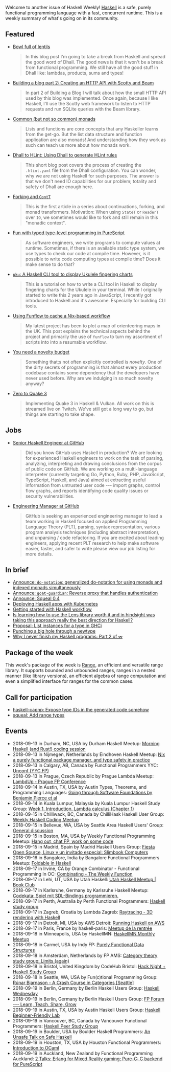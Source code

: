 Welcome to another issue of Haskell Weekly!
[Haskell](https://www.haskell.org) is a safe, purely functional programming language with a fast, concurrent runtime.
This is a weekly summary of what's going on in its community.

## Featured

-   [Bowl full of lentils](https://functional.works-hub.com/learn/bowl-full-of-lentils-fcbf3)

    > In this blog post I'm going to take a break from Haskell and spread the good word of Dhall. The good news is that it won't be a break from functional programming. We still have all the good stuff in Dhall like: lambdas, products, sums and types!

-   [Building a blog part 2: Creating an HTTP API with Scotty and Beam](https://gaumala.com/posts/2018-09-12-creating-an-http-api-with-scotty-and-beam.html)

    > In part 2 of Building a Blog I will talk about how the small HTTP API used by this blog was implemented. Once again, because I like Haskell, I'll use the Scotty web framework to listen to HTTP requests and run SQLite queries with the Beam library.

-   [Common (but not so common) monads](https://mmhaskell.com/blog/2018/8/27/common-but-not-so-common-monads)

    > Lists and functions are core concepts that any Haskeller learns from the get-go. But the list data structure and function application are also monads! And understanding how they work as such can teach us more about how monads work.

-   [Dhall to HLint: Using Dhall to generate HLint rules](https://kowainik.github.io/posts/2018-09-09-dhall-to-hlint.html)

    > This short blog post covers the process of creating the `.hlint.yaml` file from the Dhall configuration. You can wonder, why we are not using Haskell for such purposes. The answer is that we don't need IO capabilities for our problem; totality and safety of Dhall are enough here.

-   [Forking and `ContT`](https://hexagoxel.de/postsforpublish/posts/2018-09-09-cont-part-one.html)

    > This is the first article in a series about continuations, forking, and monad transformers. Motivation: When using `StateT` or `ReaderT` over `IO`, we sometimes would like to fork and still remain in this "monadic context".

-   [Fun with typed type-level programming in PureScript](https://blog.wuct.me/fun-with-typed-type-level-programming-in-purescript-5f8af42cfec5)

    > As software engineers, we write programs to compute values at runtime. Sometimes, if there is an available static type system, we use types to check our code at compile time. However, is it possible to write code computing types at compile time? Does it make sense to do that?

-   [`uku`: A Haskell CLI tool to display Ukulele fingering charts](https://adriansieber.com/ukulele-fingering-chart-cli-tool-in-haskell/)

    > This is a tutorial on how to write a CLI tool in Haskell to display fingering charts for the Ukulele in your terminal. While I originally started to write this 2 years ago in JavaScript, I recently got introduced to Haskell and it's awesome. Especially for building CLI tools.

-   [Using Funflow to cache a Nix-based workflow](https://mpickering.github.io/posts/2018-09-12-funflow-nix.html)

    > My latest project has been to plot a map of orienteering maps in the UK. This post explains the technical aspects behind the project and primarily the use of `funflow` to turn my assortment of scripts into into a resumable workflow.

-   [You need a novelty budget](http://www.shimweasel.com/2018/08/25/novelty-budgets)

    > Something that;s not often explicitly controlled is *novelty*. One of the dirty secrets of programming is that almost every production codebase contains some dependency that the developers have never used before. Why are we indulging in so much novelty anyway?

-   [Zero to Quake 3](https://np.reddit.com/r/haskell/comments/9f1r8i/quake_3_in_haskell/)

    > Implementing Quake 3 in Haskell & Vulkan. All work on this is streamed live on Twitch. We've still got a long way to go, but things are starting to take shape.

## Jobs

-   [Senior Haskell Engineer at GitHub](https://boards.greenhouse.io/github/jobs/1262974)

    > Did you know GitHub uses Haskell in production? We are looking for experienced Haskell engineers to work on the task of parsing, analyzing, interpreting and drawing conclusions from the corpus of public code on GitHub. We are working on a multi-language interpreter (currently targeting Go, Python, Ruby, PHP, JavaScript, TypeScript, Haskell, and Java) aimed at extracting useful information from untrusted user code --- import graphs, control flow graphs, and reports identifying code quality issues or security vulnerabilities.

-   [Engineering Manager at GitHub](https://boards.greenhouse.io/github/jobs/1106071)

    > GitHub is seeking an experienced engineering manager to lead a team working in Haskell focused on applied Programming Language Theory (PLT), parsing, syntax representation, various program analysis techniques (including abstract interpretation), and unparsing / code refactoring. If you are excited about leading engineers, applying recent PLT research to help make software easier, faster, and safer to write please view our job listing for more details.

## In brief

-   [Announce: `do-notation`: generalized do-notation for using monads and indexed monads simultaneously](https://np.reddit.com/r/haskell/comments/9dvuw7/ann_donotation_generalized_donotation_for_using/)
-   [Announce: `goat-guardian`: Reverse proxy that handles authentication](https://github.com/arow-oss/goat-guardian/tree/85e25fe8d618a0707b54e0e25858429158d96f75)
-   [Announce: Squeal 0.4](https://np.reddit.com/r/haskell/comments/9dqp0h/announcing_squeal_04/)
-   [Deploying Haskell apps with Kubernetes](https://www.fpcomplete.com/blog/deploying_haskell_apps_with_kubernetes)
-   [Getting started with Haskell workflow](https://np.reddit.com/r/haskell/comments/9elwjp/getting_started_with_haskell_workflow/)
-   [Is learning how to use the Lens library worth it and in hindsight was taking this approach really the best direction for Haskell?](https://np.reddit.com/r/haskell/comments/9ded97/is_learning_how_to_use_the_lens_library_worth_it/)
-   [Proposal: List instances for a type in GHCi](https://github.com/xldenis/ghc-proposals/blob/fede60ca45635e579be49b5fb8326cc989e67afb/proposals/0000-ghci-instances.rst)
-   [Punching a big hole through a newtype](https://np.reddit.com/r/haskell/comments/9epupm/punching_a_big_hole_through_a_newtype/)
-   [Why I never finish my Haskell programs: Part 2 of ∞](https://blog.plover.com/prog/haskell/what-goes-wrong-2.html)

## Package of the week

This week's package of the week is [Range](https://hackage.haskell.org/package/range-0.2.1.1),
an efficient and versatile range library.
It supports bounded and unbounded ranges, ranges in a nested manner (like library versions), an efficient algebra of range computation and even a simplified interface for ranges for the common cases.

## Call for participation

-   [haskell-capnp: Expose type IDs in the generated code somehow](https://github.com/zenhack/haskell-capnp/issues/47)
-   [squeal: Add range types](https://github.com/morphismtech/squeal/issues/59)

## Events

- 2018-09-13 in Durham, NC, USA by Durham Haskell Meetup: [Morning Haskell (and Rust!) coding session](https://www.meetup.com/Durham-Haskell-Meetup/events/254274303/)
- 2018-09-13 in Nijmegen, Netherlands by Eindhoven Haskell Meetup: [Nix a purely functional package manager, and type safety in practice](https://www.meetup.com/Eindhoven-Haskell-Meetup/events/254377400/)
- 2018-09-13 in Calgary, AB, Canada by Functional Programmers YYC: [Unconf (YYC.FP)](https://www.meetup.com/Functional-Programmers-YYC/events/252038570/)
- 2018-09-13 in Prague, Czech Republic by Prague Lambda Meetup: [LambdUp - Prague FP Conference](https://www.meetup.com/Lambda-Meetup-Group/events/254102549/)
- 2018-09-14 in Austin, TX, USA by Austin Types, Theorems, and Programming Languages: [Going through Software Foundations by Benjamin Pierce et al](https://www.meetup.com/Austin-Types-Theorems-and-Programming-Languages/events/254483784/)
- 2018-09-14 in Kuala Lumpur, Malaysia by Kuala Lumpur Haskell Study Group: [Week 1. Introduction. Lambda calculus (Chapter 1)](https://www.meetup.com/Kuala-Lumpur-Haskell-Study-Group/events/253612178/)
- 2018-09-15 in Chilliwack, BC, Canada by ChilliHask Haskell User Group: [Weekly Haskell Coding Meetup](https://www.meetup.com/BC-HUG/events/254540360/)
- 2018-09-15 in Bellevue, WA, USA by Seattle Area Haskell Users' Group: [General discussion](https://www.meetup.com/SEAHUG/events/254101798/)
- 2018-09-15 in Boston, MA, USA by Weekly Functional Programming Meetup: [Hang out, chat FP, work on some code](https://www.meetup.com/Weekly-Functional-Programming-Meetup/events/253005379/)
- 2018-09-15 in Madrid, Spain by Madrid Haskell Users Group: [Fiesta Open Source, Linux y un invitado especial: Slimbook Computers](https://www.meetup.com/Haskell-MAD/events/253639266/)
- 2018-09-16 in Bangalore, India by Bangalore Functional Programmers Meetup: [Foldable in Haskell](https://www.meetup.com/Bangalore-Functional-Programmers-Meetup/events/253702846/)
- 2018-09-17 in Irvine, CA by Orange Combinator - Functional Programming In OC: [Combinating - The Weekly Function](https://www.meetup.com/orange-combinator/events/254366995/)
- 2018-09-17 in Lehi, UT, USA by Utah Haskell: [Utah Haskell Meetup | Book Club](https://www.meetup.com/utah-haskell/events/254142064/)
- 2018-09-17 in Karlsruhe, Germany by Karlsruhe Haskell Meetup: [Codekata: Spiel mit SDL-Bindings programmieren.](https://www.meetup.com/Karlsruhe-Haskell-Meetup/events/254091856/)
- 2018-09-17 in Perth, Australia by Perth Functional Programmers: [Haskell study group](https://www.meetup.com/PerthFP/events/253940915/)
- 2018-09-17 in Zagreb, Croatia by Lambda Zagreb: [Raytracing - 3D rendering with Haskell](https://www.meetup.com/lambdazagreb/events/254303637/)
- 2018-09-17 in Detroit, MI, USA by AWS Detroit: [Running Haskell on AWS](https://www.meetup.com/AWS-Detroit/events/254070710/)
- 2018-09-17 in Paris, France by haskell-paris: [Meetup de la rentrée](https://www.meetup.com/haskell-paris/events/253684175/)
- 2018-09-18 in Minneapolis, USA by HaskellMN: [HaskellMN Monthly Meetup](https://www.meetup.com/HaskellMN/events/253899557/)
- 2018-09-18 in Carmel, USA by Indy FP: [Purely Functional Data Structures](https://www.meetup.com/Indy-FP/events/254389054/)
- 2018-09-18 in Amsterdam, Netherlands by FP AMS: [Category theory study group: Limits (again)](https://www.meetup.com/fp-ams/events/254401006/)
- 2018-09-18 in Bristol, United Kingdom by CodeHub Bristol: [Hack Night + Haskell Study Group](https://www.meetup.com/CodeHub-Bristol/events/254376435/)
- 2018-09-18 in Seattle, WA, USA by Fun(c)tional Programming Group: [Rúnar Bjarnason - A Crash Course in Categories [Seattle]](https://www.meetup.com/fun-c-group/events/252638108/)
- 2018-09-19 in Berlin, Germany by Berlin Haskell Users Group: [Haskell Wednesday](https://www.meetup.com/berlinhug/events/254322396/)
- 2018-09-19 in Berlin, Germany by Berlin Haskell Users Group: [FP Forum --- Learn, Teach, Share, Grow](https://www.meetup.com/berlinhug/events/254296252/)
- 2018-09-19 in Austin, TX, USA by Austin Haskell Users Group: [Haskell Beginner-Friendly Lab](https://www.meetup.com/ATX-Haskell/events/254356601/)
- 2018-09-19 in Vancouver, BC, Canada by Vancouver Functional Programmers: [Haskell Peer Study Group](https://www.meetup.com/Vancouver-Functional-Programmers/events/254414371/)
- 2018-09-19 in Boulder, USA by Boulder Haskell Programmers: [An Unsafe Talk on Safe Haskell](https://www.meetup.com/Boulder-Haskell-Programmers/events/254557645/)
- 2018-09-19 in Houston, TX, USA by Houston Functional Programmers: [Introduction to OCaml](https://www.meetup.com/Houston-Functional-Programmers/events/254050566/)
- 2018-09-19 in Auckland, New Zealand by Functional Programming Auckland: [2 Talks: Erlang for Mixed Reality gaming; Pure-C: C backend for PureScript](https://www.meetup.com/Functional-Programming-Auckland/events/254420968/)
